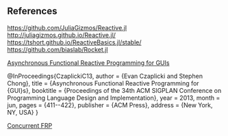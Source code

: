 ## References

https://github.com/JuliaGizmos/Reactive.jl
http://juliagizmos.github.io/Reactive.jl/
https://tshort.github.io/ReactiveBasics.jl/stable/
https://github.com/biaslab/Rocket.jl


[Asynchronous Functional Reactive Programming for GUIs](http://people.seas.harvard.edu/~chong/abstracts/CzaplickiC13.html)

@InProceedings{CzaplickiC13,
  author = 	 {Evan Czaplicki and Stephen Chong},
  title = 	 {Asynchronous Functional Reactive Programming for {GUI}s},
  booktitle =    {Proceedings of the 34th ACM SIGPLAN Conference on Programming Language Design and Implementation},
  year = 	 2013,
  month = 	 jun,
  pages =        {411--422},
  publisher =    {ACM Press},
  address = 	 {New York, NY, USA}
}

[Concurrent FRP](https://elm-lang.org/assets/papers/concurrent-frp.pdf)
